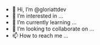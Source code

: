 - 👋 Hi, I’m @gloriattdev
- 👀 I’m interested in ...
- 🌱 I’m currently learning ...
- 💞️ I’m looking to collaborate on ...
- 📫 How to reach me ...

<!---
gloriattdev/gloriattdev is a ✨ special ✨ repository because its `README.md` (this file) appears on your GitHub profile.
You can click the Preview link to take a look at your changes.
--->
